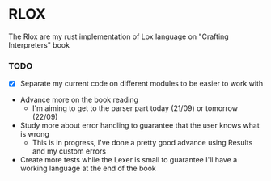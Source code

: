# RLOX

The Rlox are my rust implementation of Lox language on "Crafting Interpreters" book

### TODO

- [x] Separate my current code on different modules to be easier to work with
- Advance more on the book reading
  - I'm aiming to get to the parser part today (21/09) or tomorrow (22/09)
- Study more about error handling to guarantee that the user knows what is wrong
  - This is in progress, I've done a pretty good advance using Results and my custom errors
- Create more tests while the Lexer is small to guarantee I'll have a working language at the end of the book
